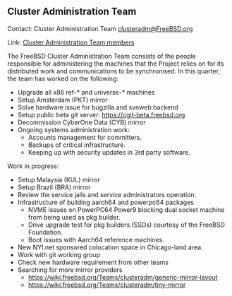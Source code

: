## Cluster Administration Team ##

Contact: Cluster Administration Team <clusteradm@FreeBSD.org>

Link: [Cluster Administration Team members](https://www.freebsd.org/administration.html#t-clusteradm)

The FreeBSD Cluster Administration Team consists of the people responsible for administering the machines that the Project relies on for its distributed work and communications to be synchronised. In this quarter, the team has worked on the following:

* Upgrade all x86 ref-* and universe-* machines
* Setup Amsterdam (PKT) mirror
* Solve hardware issue for bugzilla and svnweb backend
* Setup public beta git server: https://cgit-beta.freebsd.org
* Decommission CyberOne Data (CYB) mirror
* Ongoing systems administration work:
    * Accounts management for committers.
    * Backups of critical infrastructure.
    * Keeping up with security updates in 3rd party software.

Work in progress:

* Setup Malaysia (KUL) mirror
* Setup Brazil (BRA) mirror
* Review the service jails and service administrators operation.
* Infrastructure of building aarch64 and powerpc64 packages
    * NVME issues on PowerPC64 Power9 blocking dual socket machine from being used as pkg builder.
    * Drive upgrade test for pkg builders (SSDs) courtesy of the FreeBSD Foundation.
    * Boot issues with Aarch64 reference machines.
* New NYI.net sponsored colocation space in Chicago-land area.
* Work with git working group
* Check new hardware requirement from other teams
* Searching for more mirror providers
    * https://wiki.freebsd.org/Teams/clusteradm/generic-mirror-layout
    * https://wiki.freebsd.org/Teams/clusteradm/tiny-mirror
